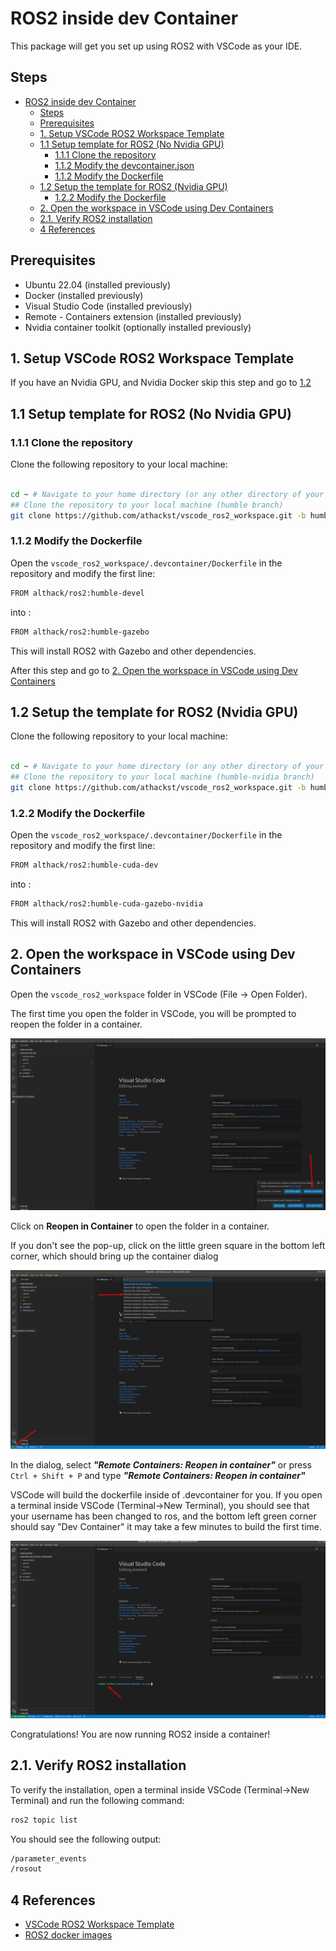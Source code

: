 # ROS2 inside dev Container

This package will get you set up using ROS2 with VSCode as your IDE.

## Steps

- [ROS2 inside dev Container](#ros2-inside-dev-container)
  - [Steps](#steps)
  - [Prerequisites](#prerequisites)
  - [1. Setup VSCode ROS2 Workspace Template](#1-setup-vscode-ros2-workspace-template)
  - [1.1 Setup template for ROS2 (No Nvidia GPU)](#11-setup-template-for-ros2-no-nvidia-gpu)
    - [1.1.1 Clone the repository](#111-clone-the-repository)
    - [1.1.2 Modify the devcontainer.json](#112-modify-the-devcontainerjson)
    - [1.1.2 Modify the Dockerfile](#112-modify-the-dockerfile)
  - [1.2 Setup the template for ROS2 (Nvidia GPU)](#12-setup-the-template-for-ros2-nvidia-gpu)
    - [1.2.2 Modify the Dockerfile](#122-modify-the-dockerfile)
  - [2. Open the workspace in VSCode using Dev Containers](#2-open-the-workspace-in-vscode-using-dev-containers)
  - [2.1. Verify ROS2 installation](#21-verify-ros2-installation)
  - [4 References](#4-references)

## Prerequisites

- Ubuntu 22.04 (installed previously)
- Docker (installed previously)
- Visual Studio Code (installed previously)
- Remote - Containers extension (installed previously)
- Nvidia container toolkit (optionally installed previously)

## 1. Setup VSCode ROS2 Workspace Template

If you have an Nvidia GPU, and Nvidia Docker skip this step and go to [1.2](#12-setup-the-template-for-ros2-nvidia-gpu)

## 1.1 Setup template for ROS2 (No Nvidia GPU)

### 1.1.1 Clone the repository

Clone the following repository to your local machine:

```bash

cd ~ # Navigate to your home directory (or any other directory of your choice)
## Clone the repository to your local machine (humble branch)
git clone https://github.com/athackst/vscode_ros2_workspace.git -b humble
```

<!-- ### 1.1.2 Modify the devcontainer.json

Usually using this package the gui won't show up because the DISPLAY environment variable is not set properly.

In your WSL2 Ubuntu instance

```bash
echo $DISPLAY
```

the output should be something like this:

```bash
:0
```

Open the ```vscode_ros2_workspace/.devcontainer/devcontainer.json``` in the repository and modify the following lines:

```json
"containerEnv": {
    // "DISPLAY": "${localEnv:DISPLAY}", // Needed for GUI try ":0" for windows
    "DISPLAY": ":0", // <-- Paste the value here
   }
``` -->

### 1.1.2 Modify the Dockerfile

Open the ```vscode_ros2_workspace/.devcontainer/Dockerfile``` in the repository and modify the first line:

```bash
FROM althack/ros2:humble-devel  
```

into :

```bash
FROM althack/ros2:humble-gazebo 
```

This will install ROS2 with Gazebo and other dependencies.

After this step and go to [2. Open the workspace in VSCode using Dev Containers](#2-open-the-workspace-in-vscode-using-dev-containers)

## 1.2 Setup the template for ROS2 (Nvidia GPU)

Clone the following repository to your local machine:

```bash

cd ~ # Navigate to your home directory (or any other directory of your choice)
## Clone the repository to your local machine (humble-nvidia branch)
git clone https://github.com/athackst/vscode_ros2_workspace.git -b humble-nvidia
```

### 1.2.2 Modify the Dockerfile

Open the ```vscode_ros2_workspace/.devcontainer/Dockerfile``` in the repository and modify the first line:

```bash
FROM althack/ros2:humble-cuda-dev  
```

into :

```bash
FROM althack/ros2:humble-cuda-gazebo-nvidia
```

This will install ROS2 with Gazebo and other dependencies.

## 2. Open the workspace in VSCode using Dev Containers

Open the ```vscode_ros2_workspace``` folder in VSCode (File -> Open Folder).

The first time you open the folder in VSCode, you will be prompted to reopen the folder in a container.

![reopen_in_container](/dual_boot/images/open_in_dev_cont.png)

Click on **Reopen in Container** to open the folder in a container.

If you don't see the pop-up, click on the little green square in the bottom left corner, which should bring up the container dialog

![template_vscode_bottom](/dual_boot/images/template_vscode_bottom.png)

In the dialog, select ***"Remote Containers: Reopen in container"*** or press ```Ctrl + Shift + P``` and type ***"Remote Containers: Reopen in container"***

VSCode will build the dockerfile inside of .devcontainer for you. If you open a terminal inside VSCode (Terminal->New Terminal), you should see that your username has been changed to ros, and the bottom left green corner should say "Dev Container" it may take a few minutes to build the first time.

![template_container](/dual_boot/images/template_container.png)

Congratulations! You are now running ROS2 inside a container!

## 2.1. Verify ROS2 installation

To verify the installation, open a terminal inside VSCode (Terminal->New Terminal) and run the following command:

```bash
ros2 topic list
```

You should see the following output:

```bash
/parameter_events
/rosout
```

## 4 References

- [VSCode ROS2 Workspace Template](https://github.com/athackst/vscode_ros2_workspace)
- [ROS2 docker images](https://hub.docker.com/r/althack/ros2)

